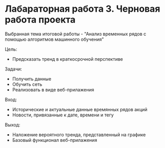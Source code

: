 # Лабараторная работа 3. Черновая работа проекта

Выбранная тема итоговой работы - "Анализ временных рядов с помощью алгоритмов машинного обучения"

Цель:
- Предсказать тренд в краткосрочной перспективе

Задачи:
- Получить данные
- Обучить сеть
- Реализовать в виде веб-прилажения

Вход:
- Исторические и актуальные данные времянных рядов акций
- Новости, привязанные к дате, времени и тегу

Выход:
- Наложение вероятного тренда, представленный на графике
- Базовый функционал веб-прилажения
 